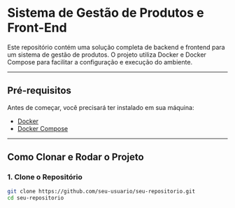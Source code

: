 # Sistema de Gestão de Produtos e Front-End

Este repositório contém uma solução completa de backend e frontend para um sistema de gestão de produtos. O projeto utiliza Docker e Docker Compose para facilitar a configuração e execução do ambiente.

---

## **Pré-requisitos**

Antes de começar, você precisará ter instalado em sua máquina:

- [Docker](https://docs.docker.com/get-docker/)
- [Docker Compose](https://docs.docker.com/compose/install/)

---

## **Como Clonar e Rodar o Projeto**

### 1. Clone o Repositório

```bash
git clone https://github.com/seu-usuario/seu-repositorio.git
cd seu-repositorio
